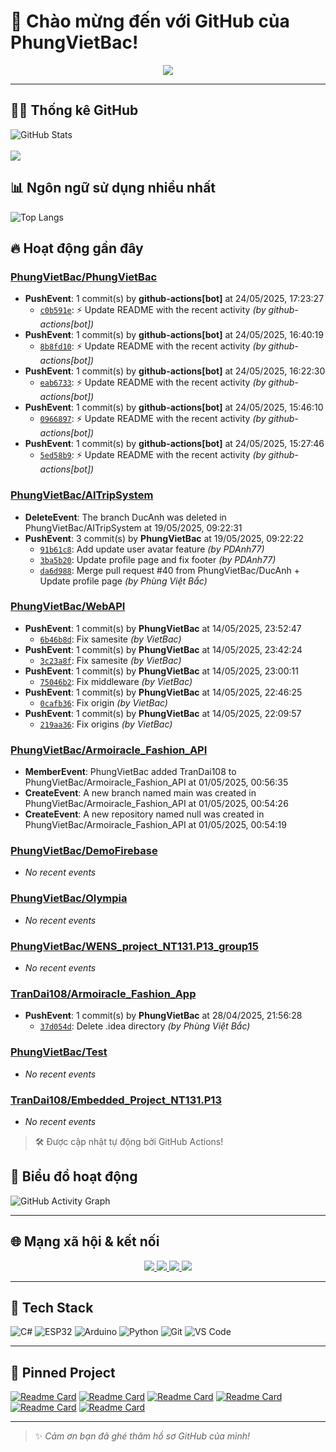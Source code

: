 # 👋 Chào mừng đến với GitHub của PhungVietBac!

<p align="center">
  <img src="https://readme-typing-svg.demolab.com/?lines=Welcome+to+my+GitHub!;I+love+Programming;AI+%7C+FullStack+%7C+Android+%7C+Desktop;Let's+build+something+awesome!&center=true&width=500&height=45&color=F7971E&vCenter=true&size=22">
</p>

---

## 🧑‍💻 Thống kê GitHub

![GitHub Stats](https://github-readme-stats.vercel.app/api?username=PhungVietBac&show_icons=true&theme=radical)
<br><br>
![](https://nirzak-streak-stats.vercel.app/?user=PhungVietBac&theme=radical)

## 📊 Ngôn ngữ sử dụng nhiều nhất

![Top Langs](https://github-readme-stats.vercel.app/api/top-langs/?username=PhungVietBac&layout=compact&theme=radical)

## 🔥 Hoạt động gần đây

<!--START_SECTION:activity-->
### [PhungVietBac/PhungVietBac](https://github.com/PhungVietBac/PhungVietBac)
- **PushEvent**: 1 commit(s) by **github-actions[bot]** at 24/05/2025, 17:23:27
  - [`c0b591e`](https://github.com/PhungVietBac/PhungVietBac/commit/c0b591ed21a3a020e6ffbb688b3bb104026a45cd): ⚡ Update README with the recent activity _(by github-actions[bot])_
- **PushEvent**: 1 commit(s) by **github-actions[bot]** at 24/05/2025, 16:40:19
  - [`8b8fd10`](https://github.com/PhungVietBac/PhungVietBac/commit/8b8fd10268f4345d087bca3119d05d38faf32a72): ⚡ Update README with the recent activity _(by github-actions[bot])_
- **PushEvent**: 1 commit(s) by **github-actions[bot]** at 24/05/2025, 16:22:30
  - [`eab6733`](https://github.com/PhungVietBac/PhungVietBac/commit/eab6733e910a56bf4fe76be10d1445b6945949a1): ⚡ Update README with the recent activity _(by github-actions[bot])_
- **PushEvent**: 1 commit(s) by **github-actions[bot]** at 24/05/2025, 15:46:10
  - [`0966897`](https://github.com/PhungVietBac/PhungVietBac/commit/09668977887523d85e14f620ca6551e0a32763fb): ⚡ Update README with the recent activity _(by github-actions[bot])_
- **PushEvent**: 1 commit(s) by **github-actions[bot]** at 24/05/2025, 15:27:46
  - [`5ed58b9`](https://github.com/PhungVietBac/PhungVietBac/commit/5ed58b9d3e9fe860c94641570bbbe06b4054ef51): ⚡ Update README with the recent activity _(by github-actions[bot])_

### [PhungVietBac/AITripSystem](https://github.com/PhungVietBac/AITripSystem)
- **DeleteEvent**: The branch DucAnh was deleted in PhungVietBac/AITripSystem at 19/05/2025, 09:22:31
- **PushEvent**: 3 commit(s) by **PhungVietBac** at 19/05/2025, 09:22:22
  - [`91b61c8`](https://github.com/PhungVietBac/AITripSystem/commit/91b61c8b06d0bd7713d647569724905e8689240a): Add update user avatar feature _(by PDAnh77)_
  - [`3ba5b20`](https://github.com/PhungVietBac/AITripSystem/commit/3ba5b201b8eabb10ada719220485550954717ace): Update profile page and fix footer _(by PDAnh77)_
  - [`da6d988`](https://github.com/PhungVietBac/AITripSystem/commit/da6d9888c99e7fe933b078822f48ed21c11bf334): Merge pull request #40 from PhungVietBac/DucAnh + Update profile page _(by Phùng Việt Bắc)_

### [PhungVietBac/WebAPI](https://github.com/PhungVietBac/WebAPI)
- **PushEvent**: 1 commit(s) by **PhungVietBac** at 14/05/2025, 23:52:47
  - [`6b46b8d`](https://github.com/PhungVietBac/WebAPI/commit/6b46b8d8209a6984505e8a64c7756e34be2f556c): Fix samesite _(by VietBac)_
- **PushEvent**: 1 commit(s) by **PhungVietBac** at 14/05/2025, 23:42:24
  - [`3c23a8f`](https://github.com/PhungVietBac/WebAPI/commit/3c23a8f7642c6d0bfb5130592736b94244268164): Fix samesite _(by VietBac)_
- **PushEvent**: 1 commit(s) by **PhungVietBac** at 14/05/2025, 23:00:11
  - [`75046b2`](https://github.com/PhungVietBac/WebAPI/commit/75046b277f2c94ec96664182efe2d1153a8ad085): Fix middleware _(by VietBac)_
- **PushEvent**: 1 commit(s) by **PhungVietBac** at 14/05/2025, 22:46:25
  - [`0cafb36`](https://github.com/PhungVietBac/WebAPI/commit/0cafb36efd079f9f58a5b89d095a78181d7d8085): Fix origin _(by VietBac)_
- **PushEvent**: 1 commit(s) by **PhungVietBac** at 14/05/2025, 22:09:57
  - [`219aa36`](https://github.com/PhungVietBac/WebAPI/commit/219aa36d4c0a0292eb3f90596b07f58e49ca468f): Fix origins _(by VietBac)_

### [PhungVietBac/Armoiracle_Fashion_API](https://github.com/PhungVietBac/Armoiracle_Fashion_API)
- **MemberEvent**: PhungVietBac added TranDai108 to PhungVietBac/Armoiracle_Fashion_API at 01/05/2025, 00:56:35
- **CreateEvent**: A new branch named main was created in PhungVietBac/Armoiracle_Fashion_API at 01/05/2025, 00:54:26
- **CreateEvent**: A new repository named null was created in PhungVietBac/Armoiracle_Fashion_API at 01/05/2025, 00:54:19

### [PhungVietBac/DemoFirebase](https://github.com/PhungVietBac/DemoFirebase)
- _No recent events_

### [PhungVietBac/Olympia](https://github.com/PhungVietBac/Olympia)
- _No recent events_

### [PhungVietBac/WENS_project_NT131.P13_group15](https://github.com/PhungVietBac/WENS_project_NT131.P13_group15)
- _No recent events_

### [TranDai108/Armoiracle_Fashion_App](https://github.com/TranDai108/Armoiracle_Fashion_App)
- **PushEvent**: 1 commit(s) by **PhungVietBac** at 28/04/2025, 21:56:28
  - [`37d054d`](https://github.com/TranDai108/Armoiracle_Fashion_App/commit/37d054d992043f49d32547b53eaacf947478599a): Delete .idea directory _(by Phùng Việt Bắc)_

### [PhungVietBac/Test](https://github.com/PhungVietBac/Test)
- _No recent events_

### [TranDai108/Embedded_Project_NT131.P13](https://github.com/TranDai108/Embedded_Project_NT131.P13)
- _No recent events_

<!--END_SECTION:activity-->

> 🛠️ Được cập nhật tự động bởi GitHub Actions!

## 🧭 Biểu đồ hoạt động

![GitHub Activity Graph](https://github-readme-activity-graph.vercel.app/graph?username=PhungVietBac&theme=github-compact)

---

## 🌐 Mạng xã hội & kết nối

<p align="center">
  <a href="https://www.linkedin.com/in/b%E1%BA%AFc-ph%C3%B9ng-vi%E1%BB%87t-396674298/" target="_blank">
    <img src="https://img.shields.io/badge/-LinkedIn-0077B5?style=for-the-badge&logo=linkedin&logoColor=white" />
  </a>
  <a href="mailto:bacphungviet@gmail.com">
    <img src="https://img.shields.io/badge/-Gmail-D14836?style=for-the-badge&logo=gmail&logoColor=white" />
  </a>
  <a href="https://github.com/PhungVietBac">
    <img src="https://img.shields.io/badge/-GitHub-181717?style=for-the-badge&logo=github&logoColor=white" />
  </a>
  <a href="https://www.facebook.com/bac.phungviet.92" target="_blank">
    <img src="https://img.shields.io/badge/-Facebook-1877F2?style=for-the-badge&logo=facebook&logoColor=white" />
  </a>
</p>

---

## 🧰 Tech Stack

![C#](https://img.shields.io/badge/-CSharp-239120?style=flat&logo=c-sharp&logoColor=white)
![ESP32](https://img.shields.io/badge/-ESP32-FF5722?style=flat&logo=esphome&logoColor=white)
![Arduino](https://img.shields.io/badge/-Arduino-00979D?style=flat&logo=arduino&logoColor=white)
![Python](https://img.shields.io/badge/-Python-3776AB?style=flat&logo=python&logoColor=white)
![Git](https://img.shields.io/badge/-Git-F05032?style=flat&logo=git&logoColor=white)
![VS Code](https://img.shields.io/badge/-VSCode-007ACC?style=flat&logo=visual-studio-code&logoColor=white)

---

## 📌 Pinned Project

[![Readme Card](https://github-readme-stats.vercel.app/api/pin/?username=PhungVietBac&repo=AITripSystem&theme=radical)](https://github.com/PhungVietBac/AITripSystem)
[![Readme Card](https://github-readme-stats.vercel.app/api/pin/?username=PhungVietBac&repo=WebAPI&theme=radical)](https://github.com/PhungVietBac/WebAPI)
[![Readme Card](https://github-readme-stats.vercel.app/api/pin/?username=PhungVietBac&repo=Armoiracle_Fashion_API&theme=radical)](https://github.com/PhungVietBac/Armoiracle_Fashion_API)
[![Readme Card](https://github-readme-stats.vercel.app/api/pin/?username=PhungVietBac&repo=Olympia&theme=radical)](https://github.com/PhungVietBac/Olympia)
[![Readme Card](https://github-readme-stats.vercel.app/api/pin/?username=PhungVietBac&repo=WENS_project_NT131.P13_group15&theme=radical)](https://github.com/PhungVietBac/WENS_project_NT131.P13_group15)
[![Readme Card](https://github-readme-stats.vercel.app/api/pin/?username=TranDai108&repo=Armoiracle_Fashion_App&theme=radical)](https://github.com/TranDai108/Armoiracle_Fashion_App)

---

> ✨ *Cảm ơn bạn đã ghé thăm hồ sơ GitHub của mình!*
